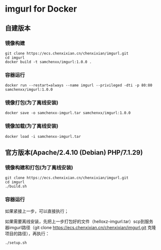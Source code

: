 # imgurl for Docker

## 自建版本

### 镜像构建

```
git clone https://ecs.chenxixian.cn/chenxixian/imgurl.git
cd imgurl
docker build -t samchenxx/imgurl:1.0.0 .
```

### 容器运行

```
docker run --restart=always --name imgurl --privileged -dti -p 80:80 samchenxx/imgurl:1.0.0
```

### 镜像打包(为了离线安装)

```
docker save -o samchenxx-imgurl.tar samchenxx/imgurl:1.0.0
```

### 镜像加载(为了离线安装)

```
docker load -i samchenxx-imgurl.tar 
```

## 官方版本(Apache/2.4.10 (Debian) PHP/7.1.29)


### 镜像构建和打包(为了离线安装)

```
git clone https://ecs.chenxixian.cn/chenxixian/imgurl.git
cd imgurl
./build.sh
```

### 容器运行

如果紧接上一步，可以直接执行；

如果需要离线安装，先把上一步打包好的文件（helloxz-imgurl.tar）scp到服务器imgurl路径（git clone https://ecs.chenxixian.cn/chenxixian/imgurl.git 克隆项目的路径），再执行：

```
./setup.sh
```




